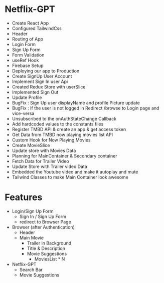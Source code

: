 # Netflix-GPT

- Create React App
- Configured TailwindCss
- Header
- Routing of App
- Login Form
- Sign Up Form
- Form Validation
- useRef Hook
- Firebase Setup
- Deploying our app to Production
- Create SignUp User Account
- Implement Sign In user Api
- Created Redux Store with userSlice
- Implemented Sign Out
- Update Profile
- BugFix : Sign Up user displayName and profile Picture update
- BugFix : If the user is not logged in Redirect /browse to Login page and vice-versa
- Unsubscribed to the onAuthStateChange Callback
- Add hardcoded values to the constants files
- Register TMBD API & create an app & get access token
- Get Data from TMBD now playing movies list API
- Custom Hook for Now Playing Movies
- Create MovieSlice
- Update store with Movies Data
- Planning for MainContainer & Secondary container
- Fetch Data for Trailer Video
- Update Store with Trailer video Data
- Embedded the Youtube video and make it autoplay and mute
- Tailwind Classes to make Main Container look awesome

# Features

- Login/Sign Up Form
  - Sign In / Sign Up Form
  - redirect to Browser Page
- Browser (after Authentication)
  - Header
  - Main Movie
    - Trailer in Background
    - Title & Description
    - Movie Suggestions
      - MoviesList \* N
- Netflix-GPT
  - Search Bar
  - Movie Suggestions
